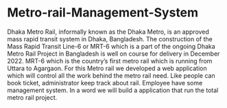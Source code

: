 # Metro-rail-Management-System

Dhaka Metro Rail, informally known as the Dhaka Metro, is an approved mass rapid
transit system in Dhaka, Bangladesh. The construction
of the Mass Rapid Transit Line-6 or MRT-6 which is a part of the ongoing Dhaka Metro Rail
Project in Bangladesh is well on course for delivery in December 2022. MRT-6 which is
the country’s first metro rail which is running from Uttara to Agargaon.
For this Metro rail we developed a web application which will control all the work behind the metro
rail need. Like people can book ticket, administrator keep track about rail. Employee have
some management system. In a word we will build a application that run the total metro rail
project.
